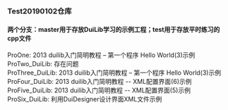 ### Test20190102仓库 
#### 两个分支：master用于存放DuiLib学习的示例工程；test用于存放平时练习的cpp文件  
ProOne: 2013 duilib入门简明教程 – 第一个程序 Hello World(3)示例  
ProTwo_DuiLib: 存在问题  
ProThree_DuiLib: 2013 duilib入门简明教程 – 第一个程序 Hello World(3)示例   
ProFour_DuiLib: 2013 duilib入门简明教程 -- XML配置界面(6)示例  
ProFive_DuiLib: 2013 duilib入门简明教程 -- XML配置界面(5)示例  
ProSix_DuiLib: 利用DuiDesigner设计界面XML文件示例  
